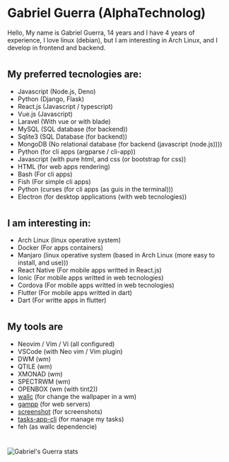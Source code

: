 # Gabriel Guerra (AlphaTechnolog)

Hello, My name is Gabriel Guerra, 14 years and I have 4 years of experience,
I love linux (debian), but I am interesting in Arch Linux, and I develop in
frontend and backend.

#

## My preferred tecnologies are:

- Javascript (Node.js, Deno)
- Python (Django, Flask)
- React.js (Javascript / typescript)
- Vue.js (Javascript)
- Laravel (With vue or with blade)
- MySQL (SQL database (for backend))
- Sqlite3 (SQL Database (for backend))
- MongoDB (No relational database (for backend (javascript (node.js))))
- Python (for cli apps (argparse / cli-app))
- Javascript (with pure html, and css (or bootstrap for css))
- HTML (for web apps rendering)
- Bash (For cli apps)
- Fish (For simple cli apps)
- Python (curses (for cli apps (as guis in the terminal)))
- Electron (for desktop applications (with web tecnologies))

#

## I am interesting in:

- Arch Linux (linux operative system)
- Docker (For apps containers)
- Manjaro (linux operative system (based in Arch Linux (more easy to install, and use)))
- React Native (For mobile apps writted in React.js)
- Ionic (For mobile apps writted in web tecnologies)
- Cordova (For mobile apps writted in web tecnologies)
- Flutter (For mobile apps writted in dart)
- Dart (For writte apps in flutter)

#

## My tools are

- Neovim / Vim / Vi (all configured)
- VSCode (with Neo vim / Vim plugin)
- DWM (wm)
- QTILE (wm)
- XMONAD (wm)
- SPECTRWM (wm)
- OPENBOX (wm (with tint2))
- [wallc](https://github.com/AlphaTechnolog/wallc) (for change the wallpaper in a wm)
- [gampp](https://github.com/AlphaTechnolog/Gampp) (for web servers)
- [screenshot](https://github.com/AlphaTechnolog/screenshot) (for screenshots)
- [tasks-app-cli](https://github.com/AlphaTechnolog/Tasks-App-CLI) (for manage my tasks)
- feh (as wallc dependencie)

#

![Gabriel's Guerra stats](https://github-readme-stats.vercel.app/api?username=AlphaTechnolog&show_icons=true&theme=dark)
